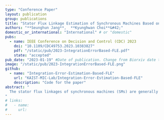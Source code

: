 ```yaml
---
type: "Conference Paper"
layout: publication
group: publications
title: "Stator Flux Linkage Estimation of Synchronous Machines Based on Integration Error Estimation for Improved Transient Performance"
authors: "**Seunghun Jang**,  **Kyunghwan Choi**&#42;"
domestic_or_international: "International" # or "domestic"
pubs: 
  - name: IEEE Conference on Decision and Control (CDC) 2023
    doi: "10.1109/CDC49753.2023.10383827"
    pdf: "/static/pub/2023-IntegrationErrorBased-FLE.pdf"
    state: "accepted"
pub_date: "2023-01-19" #Date of publication. Change from Biorxiv date to Journal date once accepted
image: "/static/pub/2023-IntegrationErrorBased-FLE.png"
github: 
  - name: "Integration-Error-Estimation-Based-FLE"
    url: "KAIST-MIC-Lab/Integration-Error-Estimation-Based-FLE"
    description: "Code for the paper"
abstract: "
  The stator flux linkages of synchronous machines (SMs) are generally estimated by integrating their differential equations in the stationary frame. The technical challenge is removing the integration error arising from inaccurate integrator inputs and initial values. The conventional method uses a frequency domain approach to remove the integration error as a DC component by designing a high-pass filter. However, the frequency domain approach also affects irrelevant frequency components other than the DC component; thus, the magnitude or phase of the estimates could be distorted. Therefore, this study presents a novel stator flux linkage estimator for SMs, where the integration error is estimated in the time domain and subtracted from the integration result. This time domain approach does not affect other components than the integration error, guaranteeing accurate estimation. The key idea to estimating the integration error is using a linear state observer based on a circular motion of the stator flux linkages in the stationary frame. Simulation results obtained using a 35-kW SM drive demonstrate that the proposed estimator has significantly improved transient performance compared to existing methods. 
"
# links:
#   - name: 
#     url: 
---
```


